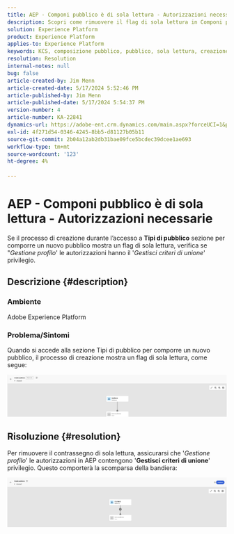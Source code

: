 ```yaml
---
title: AEP - Componi pubblico è di sola lettura - Autorizzazioni necessarie
description: Scopri come rimuovere il flag di sola lettura in Componi pubblico in AEP. Le autorizzazioni devono includere il privilegio 'Gestisci criteri di unione'.
solution: Experience Platform
product: Experience Platform
applies-to: Experience Platform
keywords: KCS, composizione pubblico, pubblico, sola lettura, creazione
resolution: Resolution
internal-notes: null
bug: false
article-created-by: Jim Menn
article-created-date: 5/17/2024 5:52:46 PM
article-published-by: Jim Menn
article-published-date: 5/17/2024 5:54:37 PM
version-number: 4
article-number: KA-22841
dynamics-url: https://adobe-ent.crm.dynamics.com/main.aspx?forceUCI=1&pagetype=entityrecord&etn=knowledgearticle&id=c1b6dc42-7614-ef11-9f8a-6045bd006268
exl-id: 4f271d54-0346-4245-8bb5-d81127b05b11
source-git-commit: 2b04a12ab2db31bae09fce5bcdec39dcee1ae693
workflow-type: tm+mt
source-wordcount: '123'
ht-degree: 4%

---
```


# AEP - Componi pubblico è di sola lettura - Autorizzazioni necessarie


Se il processo di creazione durante l’accesso a <b>Tipi di pubblico</b> sezione per comporre un nuovo pubblico mostra un flag di sola lettura, verifica se &quot;*Gestione profilo*&#39; le autorizzazioni hanno il &#39;*Gestisci criteri di unione*&#39; privilegio.

## Descrizione {#description}


### Ambiente

Adobe Experience Platform

### Problema/Sintomi

Quando si accede alla sezione Tipi di pubblico per comporre un nuovo pubblico, il processo di creazione mostra un flag di sola lettura, come segue:

![](assets/___c3b6dc42-7614-ef11-9f8a-6045bd006268___.png)


## Risoluzione {#resolution}


Per rimuovere il contrassegno di sola lettura, assicurarsi che &#39;*Gestione profilo*&#39; le autorizzazioni in AEP contengono &#39;<b>Gestisci criteri di unione</b>&#39; privilegio. Questo comporterà la scomparsa della bandiera:

![](assets/833c8ec9-ec56-ee11-be6f-6045bd0065f9.png)
